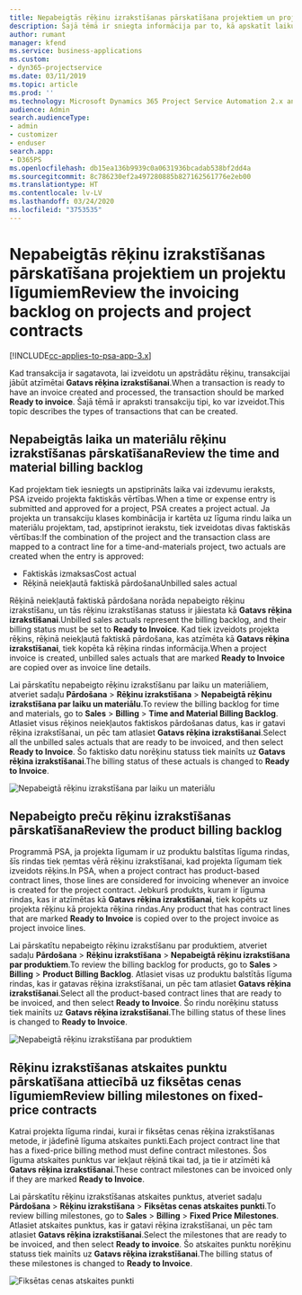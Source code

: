 ```yaml
---
title: Nepabeigtās rēķinu izrakstīšanas pārskatīšana projektiem un projektu līgumiem
description: Šajā tēmā ir sniegta informācija par to, kā apskatīt laiku, izdevumus un produktu rezerves, un kā tās atzīmēt kā gatavus rēķina izrakstīšanai.
author: rumant
manager: kfend
ms.service: business-applications
ms.custom:
- dyn365-projectservice
ms.date: 03/11/2019
ms.topic: article
ms.prod: ''
ms.technology: Microsoft Dynamics 365 Project Service Automation 2.x and 3.x
audience: Admin
search.audienceType:
- admin
- customizer
- enduser
search.app:
- D365PS
ms.openlocfilehash: db15ea136b9939c0a0631936bcadab538bf2dd4a
ms.sourcegitcommit: 8c786230ef2a497280885b827162561776e2eb00
ms.translationtype: HT
ms.contentlocale: lv-LV
ms.lasthandoff: 03/24/2020
ms.locfileid: "3753535"
---
```

# <a name="review-the-invoicing-backlog-on-projects-and-project-contracts"></a><span data-ttu-id="84325-103">Nepabeigtās rēķinu izrakstīšanas pārskatīšana projektiem un projektu līgumiem</span><span class="sxs-lookup"><span data-stu-id="84325-103">Review the invoicing backlog on projects and project contracts</span></span>

[!INCLUDE[cc-applies-to-psa-app-3.x](../includes/cc-applies-to-psa-app-3x.md)]

<span data-ttu-id="84325-104">Kad transakcija ir sagatavota, lai izveidotu un apstrādātu rēķinu, transakcijai jābūt atzīmētai **Gatavs rēķina izrakstīšanai**.</span><span class="sxs-lookup"><span data-stu-id="84325-104">When a transaction is ready to have an invoice created and processed, the transaction should be marked **Ready to invoice**.</span></span> <span data-ttu-id="84325-105">Šajā tēmā ir apraksti transakciju tipi, ko var izveidot.</span><span class="sxs-lookup"><span data-stu-id="84325-105">This topic describes the types of transactions that can be created.</span></span>

## <a name="review-the-time-and-material-billing-backlog"></a><span data-ttu-id="84325-106">Nepabeigtās laika un materiālu rēķinu izrakstīšanas pārskatīšana</span><span class="sxs-lookup"><span data-stu-id="84325-106">Review the time and material billing backlog</span></span>

<span data-ttu-id="84325-107">Kad projektam tiek iesniegts un apstiprināts laika vai izdevumu ieraksts, PSA izveido projekta faktiskās vērtības.</span><span class="sxs-lookup"><span data-stu-id="84325-107">When a time or expense entry is submitted and approved for a project, PSA creates a project actual.</span></span> <span data-ttu-id="84325-108">Ja projekta un transakciju klases kombinācija ir kartēta uz līguma rindu laika un materiālu projektam, tad, apstiprinot ierakstu, tiek izveidotas divas faktiskās vērtības:</span><span class="sxs-lookup"><span data-stu-id="84325-108">If the combination of the project and the transaction class are mapped to a contract line for a time-and-materials project, two actuals are created when the entry is approved:</span></span>

- <span data-ttu-id="84325-109">Faktiskās izmaksas</span><span class="sxs-lookup"><span data-stu-id="84325-109">Cost actual</span></span> 
- <span data-ttu-id="84325-110">Rēķinā neiekļautā faktiskā pārdošana</span><span class="sxs-lookup"><span data-stu-id="84325-110">Unbilled sales actual</span></span>

<span data-ttu-id="84325-111">Rēķinā neiekļautā faktiskā pārdošana norāda nepabeigto rēķinu izrakstīšanu, un tās rēķinu izrakstīšanas statuss ir jāiestata kā **Gatavs rēķina izrakstīšanai**.</span><span class="sxs-lookup"><span data-stu-id="84325-111">Unbilled sales actuals represent the billing backlog, and their billing status must be set to **Ready to Invoice**.</span></span> <span data-ttu-id="84325-112">Kad tiek izveidots projekta rēķins, rēķinā neiekļautā faktiskā pārdošana, kas atzīmēta kā **Gatavs rēķina izrakstīšanai**, tiek kopēta kā rēķina rindas informācija.</span><span class="sxs-lookup"><span data-stu-id="84325-112">When a project invoice is created, unbilled sales actuals that are marked **Ready to Invoice** are copied over as invoice line details.</span></span>

<span data-ttu-id="84325-113">Lai pārskatītu nepabeigto rēķinu izrakstīšanu par laiku un materiāliem, atveriet sadaļu **Pārdošana** \> **Rēķinu izrakstīšana** \> **Nepabeigtā rēķinu izrakstīšana par laiku un materiālu**.</span><span class="sxs-lookup"><span data-stu-id="84325-113">To review the billing backlog for time and materials, go to **Sales** \> **Billing** \> **Time and Material Billing Backlog**.</span></span> <span data-ttu-id="84325-114">Atlasiet visus rēķinos neiekļautos faktiskos pārdošanas datus, kas ir gatavi rēķina izrakstīšanai, un pēc tam atlasiet **Gatavs rēķina izrakstīšanai**.</span><span class="sxs-lookup"><span data-stu-id="84325-114">Select all the unbilled sales actuals that are ready to be invoiced, and then select **Ready to Invoice**.</span></span> <span data-ttu-id="84325-115">Šo faktisko datu norēķinu statuss tiek mainīts uz **Gatavs rēķina izrakstīšanai**.</span><span class="sxs-lookup"><span data-stu-id="84325-115">The billing status of these actuals is changed to **Ready to Invoice**.</span></span>

![Nepabeigtā rēķinu izrakstīšana par laiku un materiālu](media/TMBacklog.png)

## <a name="review-the-product-billing-backlog"></a><span data-ttu-id="84325-117">Nepabeigto preču rēķinu izrakstīšanas pārskatīšana</span><span class="sxs-lookup"><span data-stu-id="84325-117">Review the product billing backlog</span></span>

<span data-ttu-id="84325-118">Programmā PSA, ja projekta līgumam ir uz produktu balstītas līguma rindas, šīs rindas tiek ņemtas vērā rēķinu izrakstīšanai, kad projekta līgumam tiek izveidots rēķins.</span><span class="sxs-lookup"><span data-stu-id="84325-118">In PSA, when a project contract has product-based contract lines, those lines are considered for invoicing whenever an invoice is created for the project contract.</span></span> <span data-ttu-id="84325-119">Jebkurš produkts, kuram ir līguma rindas, kas ir atzīmētas kā **Gatavs rēķina izrakstīšanai**, tiek kopēts uz projekta rēķinu kā projekta rēķina rindas.</span><span class="sxs-lookup"><span data-stu-id="84325-119">Any product that has contract lines that are marked **Ready to Invoice** is copied over to the project invoice as project invoice lines.</span></span>

<span data-ttu-id="84325-120">Lai pārskatītu nepabeigto rēķinu izrakstīšanu par produktiem, atveriet sadaļu **Pārdošana** \> **Rēķinu izrakstīšana** \> **Nepabeigtā rēķinu izrakstīšana par produktiem**.</span><span class="sxs-lookup"><span data-stu-id="84325-120">To review the billing backlog for products, go to **Sales** \> **Billing** \> **Product Billing Backlog**.</span></span> <span data-ttu-id="84325-121">Atlasiet visas uz produktu balstītās līguma rindas, kas ir gatavas rēķina izrakstīšanai, un pēc tam atlasiet **Gatavs rēķina izrakstīšanai**.</span><span class="sxs-lookup"><span data-stu-id="84325-121">Select all the product-based contract lines that are ready to be invoiced, and then select **Ready to Invoice**.</span></span> <span data-ttu-id="84325-122">Šo rindu norēķinu statuss tiek mainīts uz **Gatavs rēķina izrakstīšanai**.</span><span class="sxs-lookup"><span data-stu-id="84325-122">The billing status of these lines is changed to **Ready to Invoice**.</span></span>

![Nepabeigtā rēķinu izrakstīšana par produktiem](media/ProductBacklog.png)

## <a name="review-billing-milestones-on-fixed-price-contracts"></a><span data-ttu-id="84325-124">Rēķinu izrakstīšanas atskaites punktu pārskatīšana attiecībā uz fiksētas cenas līgumiem</span><span class="sxs-lookup"><span data-stu-id="84325-124">Review billing milestones on fixed-price contracts</span></span>

<span data-ttu-id="84325-125">Katrai projekta līguma rindai, kurai ir fiksētas cenas rēķina izrakstīšanas metode, ir jādefinē līguma atskaites punkti.</span><span class="sxs-lookup"><span data-stu-id="84325-125">Each project contract line that has a fixed-price billing method must define contract milestones.</span></span> <span data-ttu-id="84325-126">Šos līguma atskaites punktus var iekļaut rēķinā tikai tad, ja tie ir atzīmēti kā **Gatavs rēķina izrakstīšanai**.</span><span class="sxs-lookup"><span data-stu-id="84325-126">These contract milestones can be invoiced only if they are marked **Ready to Invoice**.</span></span> 

<span data-ttu-id="84325-127">Lai pārskatītu rēķinu izrakstīšanas atskaites punktus, atveriet sadaļu **Pārdošana** \> **Rēķinu izrakstīšana** \> **Fiksētas cenas atskaites punkti**.</span><span class="sxs-lookup"><span data-stu-id="84325-127">To review billing milestones, go to **Sales** \> **Billing** \> **Fixed Price Milestones**.</span></span> <span data-ttu-id="84325-128">Atlasiet atskaites punktus, kas ir gatavi rēķina izrakstīšanai, un pēc tam atlasiet **Gatavs rēķina izrakstīšanai**.</span><span class="sxs-lookup"><span data-stu-id="84325-128">Select the milestones that are ready to be invoiced, and then select **Ready to invoice**.</span></span> <span data-ttu-id="84325-129">Šo atskaites punktu norēķinu statuss tiek mainīts uz **Gatavs rēķina izrakstīšanai**.</span><span class="sxs-lookup"><span data-stu-id="84325-129">The billing status of these milestones is changed to **Ready to Invoice**.</span></span>

![Fiksētas cenas atskaites punkti](media/FPBacklog.png)
